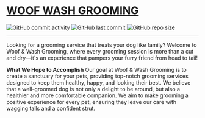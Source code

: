# [WOOF WASH GROOMING](https://woof-wash-grooming-3c70f6da4156.herokuapp.com)

[![GitHub commit activity](https://img.shields.io/github/commit-activity/t/Jordan-Boulton1/woof-wash-grooming)](https://github.com/Jordan-Boulton1/woof-wash-grooming/commits/main)
[![GitHub last commit](https://img.shields.io/github/last-commit/Jordan-Boulton1/woof-wash-grooming)](https://github.com/Jordan-Boulton1/woof-wash-grooming/commits/main)
[![GitHub repo size](https://img.shields.io/github/repo-size/Jordan-Boulton1/woof-wash-grooming)](https://github.com/Jordan-Boulton1/woof-wash-grooming)

---

Looking for a grooming service that treats your dog like family? Welcome to Woof & Wash Grooming, where every grooming session is more than a cut and dry—it's an experience that pampers your furry friend from head to tail!

**What We Hope to Accomplish** 
Our goal at Woof & Wash Grooming is to create a sanctuary for your pets, providing top-notch grooming services designed to keep them healthy, happy, and looking their best. We believe that a well-groomed dog is not only a delight to be around, but also a healthier and more comfortable companion. We aim to make grooming a positive experience for every pet, ensuring they leave our care with wagging tails and a confident strut.